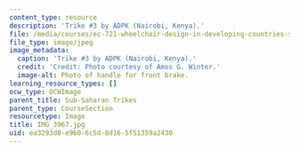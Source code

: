 ```yaml
---
content_type: resource
description: 'Trike #3 by ADPK (Nairobi, Kenya).'
file: /media/courses/ec-721-wheelchair-design-in-developing-countries-spring-2009/ea3293d0e9606c5d8d165f51359a2430_IMG_3967.jpg
file_type: image/jpeg
image_metadata:
  caption: 'Trike #3 by ADPK (Nairobi, Kenya).'
  credit: 'Credit: Photo courtesy of Amos G. Winter.'
  image-alt: Photo of handle for front brake.
learning_resource_types: []
ocw_type: OCWImage
parent_title: Sub-Saharan Trikes
parent_type: CourseSection
resourcetype: Image
title: IMG_3967.jpg
uid: ea3293d0-e960-6c5d-8d16-5f51359a2430
---
```

